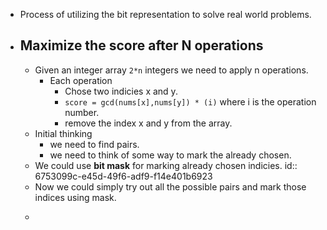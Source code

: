 - Process of utilizing the bit representation to solve real world problems.
- ## Maximize the score after N operations
	- Given an integer array `2*n` integers we need to apply n operations.
		- Each operation
			- Chose two indicies x and y.
			- `score = gcd(nums[x],nums[y]) * (i)` where i is the operation number.
			- remove the index x and y from the array.
	- Initial thinking
		- we need to find pairs.
		- we need to think of some way to mark the already chosen.
	- We could use __bit mask__ for marking already chosen indicies.
	  id:: 6753099c-e45d-49f6-adf9-f14e401b6923
	- Now we could simply try out all the possible pairs and mark those indices using mask.
	- ```
	  ```